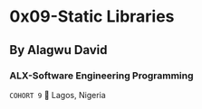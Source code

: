 # 0x09-Static Libraries
## By Alagwu David
### ALX-Software Engineering Programming
``` COHORT 9 ```
📍 Lagos, Nigeria

